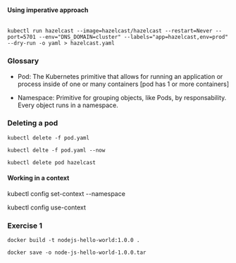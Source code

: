#### Using imperative approach

``` 

kubectl run hazelcast --image=hazelcast/hazelcast --restart=Never --port=5701 --env="DNS_DOMAIN=cluster" --labels="app=hazelcast,env=prod" --dry-run -o yaml > hazelcast.yaml

```

### Glossary

- Pod: The Kubernetes primitive that allows for running an application or process inside of one or many containers
[pod has 1 or more containers]

- Namespace: Primitive for grouping objects, like Pods, by responsability. Every object runs in a namespace.

### Deleting a pod

```
kubectl delete -f pod.yaml

kubectl delte -f pod.yaml --now

kubectl delete pod hazelcast

```
#### Working in a context

kubectl config set-context <context-of-question> --namespace <namespace of context>

kubectl config use-context <context-of-question>


### Exercise 1

```
docker build -t nodejs-hello-world:1.0.0 . 

docker save -o node-js-hello-world-1.0.0.tar 


```


	
